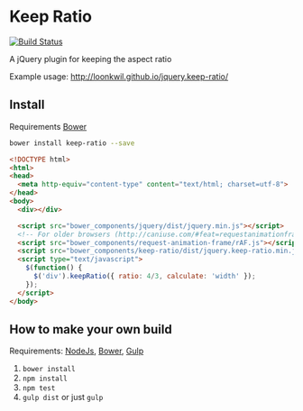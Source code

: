 # Keep Ratio

[![Build Status](https://travis-ci.org/loonkwil/jquery.keep-ratio.png)](https://travis-ci.org/loonkwil/jquery.keep-ratio)

A jQuery plugin for keeping the aspect ratio

Example usage: http://loonkwil.github.io/jquery.keep-ratio/

## Install

Requirements [Bower](https://github.com/bower/bower)

```bash
bower install keep-ratio --save
```

```html
<!DOCTYPE html>
<html>
<head>
  <meta http-equiv="content-type" content="text/html; charset=utf-8">
</head>
<body>
  <div></div>

  <script src="bower_components/jquery/dist/jquery.min.js"></script>
  <!-- For older browsers (http://caniuse.com/#feat=requestanimationframe) -->
  <script src="bower_components/request-animation-frame/rAF.js"></script>
  <script src="bower_components/keep-ratio/dist/jquery.keep-ratio.min.js"></script>
  <script type="text/javascript">
    $(function() {
      $('div').keepRatio({ ratio: 4/3, calculate: 'width' });
    });
  </script>
</body>
```

## How to make your own build

Requirements: [NodeJs](http://nodejs.org), [Bower](http://bower.io),
[Gulp](http://gulpjs.com)

 1. `bower install`
 2. `npm install`
 3. `npm test`
 4. `gulp dist` or just `gulp`
